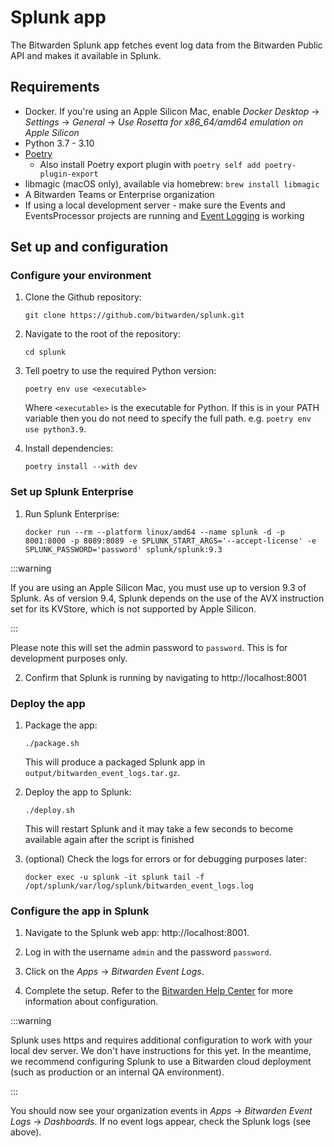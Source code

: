 # Splunk app

The Bitwarden Splunk app fetches event log data from the Bitwarden Public API and makes it available
in Splunk.

## Requirements

- Docker. If you're using an Apple Silicon Mac, enable _Docker Desktop_ -> _Settings_ -> _General_
  -> _Use Rosetta for x86_64/amd64 emulation on Apple Silicon_
- Python 3.7 - 3.10
- [Poetry][poetry]
  - Also install Poetry export plugin with `poetry self add poetry-plugin-export`
- libmagic (macOS only), available via homebrew: `brew install libmagic`
- A Bitwarden Teams or Enterprise organization
- If using a local development server - make sure the Events and EventsProcessor projects are
  running and [Event Logging](../server/events.md) is working

## Set up and configuration

### Configure your environment

1. Clone the Github repository:

   ```
   git clone https://github.com/bitwarden/splunk.git
   ```

2. Navigate to the root of the repository:

   ```
   cd splunk
   ```

3. Tell poetry to use the required Python version:

   ```
   poetry env use <executable>
   ```

   Where `<executable>` is the executable for Python. If this is in your PATH variable then you do
   not need to specify the full path. e.g. `poetry env use python3.9`.

4. Install dependencies:

   ```
   poetry install --with dev
   ```

### Set up Splunk Enterprise

1. Run Splunk Enterprise:

   ```
   docker run --rm --platform linux/amd64 --name splunk -d -p 8001:8000 -p 8089:8089 -e SPLUNK_START_ARGS='--accept-license' -e SPLUNK_PASSWORD='password' splunk/splunk:9.3
   ```

:::warning

If you are using an Apple Silicon Mac, you must use up to version 9.3 of Splunk. As of version 9.4,
Splunk depends on the use of the AVX instruction set for its KVStore, which is not supported by
Apple Silicon.

:::

Please note this will set the admin password to `password`. This is for development purposes only.

2. Confirm that Splunk is running by navigating to http://localhost:8001

### Deploy the app

1. Package the app:

   ```
   ./package.sh
   ```

   This will produce a packaged Splunk app in `output/bitwarden_event_logs.tar.gz`.

2. Deploy the app to Splunk:

   ```
   ./deploy.sh
   ```

   This will restart Splunk and it may take a few seconds to become available again after the script
   is finished

3. (optional) Check the logs for errors or for debugging purposes later:
   ```
   docker exec -u splunk -it splunk tail -f /opt/splunk/var/log/splunk/bitwarden_event_logs.log
   ```

### Configure the app in Splunk

1. Navigate to the Splunk web app: http://localhost:8001.

2. Log in with the username `admin` and the password `password`.

3. Click on the _Apps_ -> _Bitwarden Event Logs_.

4. Complete the setup. Refer to the [Bitwarden Help Center][Bitwarden Splunk SIEM] for more
   information about configuration.

:::warning

Splunk uses https and requires additional configuration to work with your local dev server. We don't
have instructions for this yet. In the meantime, we recommend configuring Splunk to use a Bitwarden
cloud deployment (such as production or an internal QA environment).

:::

You should now see your organization events in _Apps_ -> _Bitwarden Event Logs_ -> _Dashboards_. If
no event logs appear, check the Splunk logs (see above).

[Bitwarden Splunk SIEM]: https://bitwarden.com/help/splunk-siem/
[poetry]: https://python-poetry.org/docs/#installation
